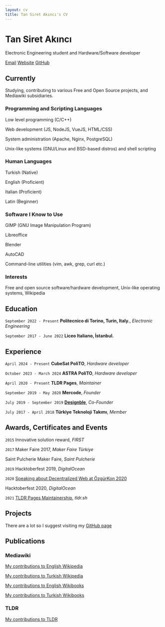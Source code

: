 ```yaml
---
layout: cv
title: Tan Siret Akıncı's CV
---
```

# Tan Siret Akıncı
Electronic Engineering student and Hardware/Software developer

<div id="webaddress">
<a href="mailto:tansiretakinci@protonmail.com">Email</a>
<a href="http://yutyo.github.io">Website</a>
<a href="https://github.com/yutyo">GitHub</a>
</div>


## Currently

Studying, contributing to various Free and Open Source projects, and Mediawiki subsidiaries.

### Programming and Scripting Languages

Low level programming (C/C++)

Web development (JS, NodeJS, VueJS, HTML/CSS)

System administration (Apache, Nginx, PostgreSQL)

Unix-like systems (GNU/Linux and BSD-based distros) and shell scripting

### Human Languages

Turkish (Native)

English (Proficient)

Italian (Proficient)

Latin (Beginner)

### Software I Know to Use

GIMP (GNU Image Manipulation Program)

Libreoffice

Blender

AutoCAD

Command-line utilities (vim, awk, grep, curl etc.)

### Interests

Free and open source software/hardware development, Unix-like operating systems, Wikipedia

## Education

`September 2022 - Present`
__Politecnico di Torino, Turin, Italy.__, *Electronic Engineering*

`September 2017 - June 2022`
__Liceo Italiano, İstanbul.__

## Experience

`April 2024 - Present`
__CubeSat PoliTO__, *Hardware developer*

`October 2023 - March 2024`
__ASTRA PoliTO__, *Hardware developer*

`April 2020 - Present`
__TLDR Pages__, *Maintainer*

`September 2019 - May 2020`
__Mercode__, *Founder*

`July 2019 - September 2019`
[__Designble__](http://designble.com), *Co-Founder*

`July 2017 - April 2018`
__Türkiye Teknoloji Takımı__, *Member*

## Awards, Certificates and Events

`2015`
Innovative solution reward, *FIRST*

`2017`
Maker Faire 2017, *Maker Faire Türkiye*

Saint Pulcherie Maker Faire, *Saint Pulcherie*

`2019`
Hacktoberfest 2019, *DigitalOcean*

`2020`
[Speaking about Decentralized Web at ÖzgürKon 2020](https://video.ozgurkon.org/videos/watch/b3566a91-d3bd-4b36-af29-2d2fa2590fe0)

Hacktoberfest 2020, *DigitalOcean*

`2021`
[TLDR Pages Maintainership](https://github.com/tldr-pages/tldr/issues/5702), *tldr.sh*

## Projects
There are a lot so I suggest visiting my [GitHub page](https://github.com/yutyo)

## Publications

### Mediawiki

[My contributions to English Wikipedia](https://xtools.wmflabs.org/ec/en.wikipedia.org/Comrade-yutyo)

[My contributions to Turkish Wikipedia](https://xtools.wmflabs.org/ec/tr.wikipedia.org/Comrade-yutyo)

[My contributions to English Wikibooks](https://xtools.wmflabs.org/ec/en.wikibooks.org/Comrade-yutyo)

[My contributions to Turkish Wikibooks](https://xtools.wmflabs.org/ec/tr.wikibooks.org/Comrade-yutyo)

### TLDR

[My contributions to TLDR](https://github.com/tldr-pages/tldr/pulls?q=is%3Apr+author%3Ayutyo+)


